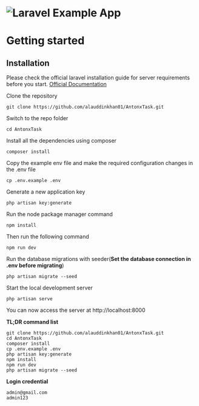 # ![Laravel Example App](logo.png)

# Getting started

## Installation

Please check the official laravel installation guide for server requirements before you start. [Official Documentation](https://laravel.com/docs/5.4/installation#installation)


Clone the repository

    git clone https://github.com/alauddinkhan01/AntonxTask.git

Switch to the repo folder

    cd AntonxTask

Install all the dependencies using composer

    composer install

Copy the example env file and make the required configuration changes in the .env file

    cp .env.example .env

Generate a new application key

    php artisan key:generate

Run the node package manager command

    npm install

Then run the following command

    npm run dev

Run the database migrations with seeder(**Set the database connection in .env before migrating**)

    php artisan migrate --seed

Start the local development server

    php artisan serve

You can now access the server at http://localhost:8000

**TL;DR command list**

    git clone https://github.com/alauddinkhan01/AntonxTask.git
    cd AntonxTask
    composer install
    cp .env.example .env
    php artisan key:generate
    npm install
    npm run dev
    php artisan migrate --seed
    
**Login credential**

    admin@gmail.com
    admin123